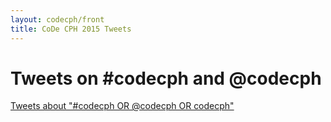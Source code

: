 ```yaml
---
layout: codecph/front
title: CoDe CPH 2015 Tweets
---
```

# Tweets on \#codecph and @codecph

<a class="twitter-timeline" href="https://twitter.com/search?q=%23codecph+OR+%40codecph+OR+codecph" data-widget-id="482615208108503040">Tweets about "#codecph OR @codecph OR codecph"</a>
<script>!function(d,s,id){var js,fjs=d.getElementsByTagName(s)[0],p=/^http:/.test(d.location)?'http':'https';if(!d.getElementById(id)){js=d.createElement(s);js.id=id;js.src=p+"://platform.twitter.com/widgets.js";fjs.parentNode.insertBefore(js,fjs);}}(document,"script","twitter-wjs");</script>
